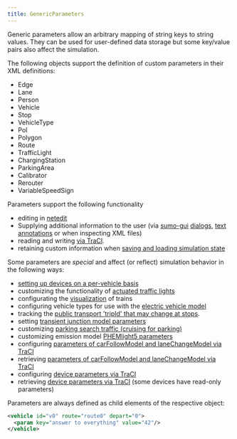 ```yaml
---
title: GenericParameters
---
```


Generic parameters allow an arbitrary mapping of string keys to string
values. They can be used for user-defined data storage but some
key/value pairs also affect the simulation.

The following objects support the definition of custom parameters in
their XML definitions:

- Edge
- Lane
- Person
- Vehicle
- Stop
- VehicleType
- PoI
- Polygon
- Route
- TrafficLight
- ChargingStation
- ParkingArea
- Calibrator
- Rerouter
- VariableSpeedSign

Parameters support the following functionality

- editing in [netedit](../Netedit/editModesCommon.md#generic_parameters)
- Supplying additional information to the user (via
  [sumo-gui](../sumo-gui.md) [dialogs](../sumo-gui.md#plotting_object_properties), [text annotations](../sumo-gui.md#textual_annotations) or when inspecting XML files)
- reading and writing [via TraCI](../TraCI/GenericParameters.md).
- retaining custom information when [saving and loading simulation state](SaveAndLoad.md)

Some parameters are *special* and affect (or reflect) simulation behavior in the following ways:

- [setting up devices on a per-vehicle basis](../Definition_of_Vehicles,_Vehicle_Types,_and_Routes.md#devices)
- customizing the functionality of [actuated traffic lights](../Simulation/Traffic_Lights.md#parameters)
- configurating the [visualization](Railways.md#trains) of trains
- configuring vehicle types for use with the [electric vehicle model](../Models/Electric.md)
- tracking the [public transport 'tripId' that may change at stops](../Definition_of_Vehicles,_Vehicle_Types,_and_Routes.md#stops_and_waypoints).
- setting [transient junction model parameters](../Definition_of_Vehicles,_Vehicle_Types,_and_Routes.md#transient_parameters)
- customizing [parking search traffic (cruising for parking)](Rerouter.md#rerouting_to_an_alternative_parking_area)
- customizing emission model [PHEMlight5 parameters](../Models/Emissions/PHEMlight5.md#dynamic_modification_of_parameters)
- configuring [parameters of carFollowModel and laneChangeModel  via TraCI](../TraCI/Change_Vehicle_State.md#supported_lanechangemodel_parameters)
- retrieving [parameters of carFollowModel and laneChangeModel via TraCI](../TraCI/Vehicle_Value_Retrieval.md#supported_lanechangemodel_parameters)
- configuring [device parameters via TraCI](../TraCI/Change_Vehicle_State.md#supported_device_parameters)
- retrieving [device parameters via TraCI](../TraCI/Vehicle_Value_Retrieval.md#supported_device_parameters) (some devices have read-only parameters)


Parameters are always defined as child elements of the respective
object:

```xml
<vehicle id="v0" route="route0" depart="0">
  <param key="answer to everything" value="42"/>
</vehicle>
```
